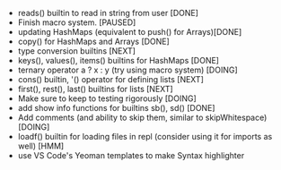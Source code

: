 - reads() builtin to read in string from user [DONE]
- Finish macro system. [PAUSED]
- updating HashMaps (equivalent to push() for Arrays)[DONE]
- copy() for HashMaps and Arrays [DONE]
- type conversion builtins [NEXT]
- keys(), values(), items() builtins for HashMaps [DONE]
- ternary operator a ? x : y (try using macro system) [DOING]
- cons() builtin, '() operator for defining lists [NEXT]
- first(), rest(), last() builtins for lists [NEXT]
- Make sure to keep to testing rigorously [DOING]
- add show info functions for builtins sb(), sd() [DONE]
- Add comments (and ability to skip them, similar to skipWhitespace) [DOING]
- loadf() builtin for loading files in repl (consider using it for imports as well) [HMM]
- use VS Code's Yeoman templates to make Syntax highlighter 
